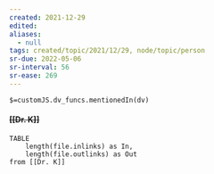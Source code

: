 ```yaml
---
created: 2021-12-29 
edited: 
aliases:
  - null
tags: created/topic/2021/12/29, node/topic/person
sr-due: 2022-05-06
sr-interval: 56
sr-ease: 269
---
```

`$=customJS.dv_funcs.mentionedIn(dv)`

#### <s class="topic-title">[[Dr. K]]</s>


```dataview
TABLE 
	length(file.inlinks) as In, 
	length(file.outlinks) as Out
from [[Dr. K]]
```
